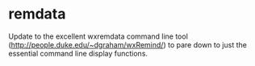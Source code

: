 # remdata

Update to the excellent wxremdata command line tool (http://people.duke.edu/~dgraham/wxRemind/) to pare down to just the essential command line display functions.
